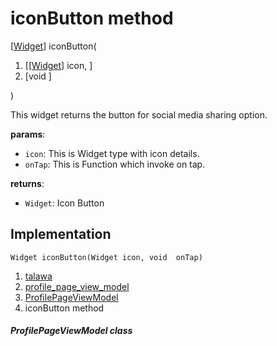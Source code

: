 
<div>

# iconButton method

</div>


[[Widget](https://api.flutter.dev/flutter/widgets/Widget-class.html)]
iconButton(

1.  [[[Widget](https://api.flutter.dev/flutter/widgets/Widget-class.md)]
    icon, ]
2.  [void
    ]

)



This widget returns the button for social media sharing option.

**params**:

-   `icon`: This is Widget type with icon details.
-   `onTap`: This is Function which invoke on tap.

**returns**:

-   `Widget`: Icon Button



## Implementation

``` language-dart
Widget iconButton(Widget icon, void  onTap) 
```







1.  [talawa](../../index.md)
2.  [profile_page_view_model](../../view_model_after_auth_view_models_profile_view_models_profile_page_view_model/)
3.  [ProfilePageViewModel](../../view_model_after_auth_view_models_profile_view_models_profile_page_view_model/ProfilePageViewModel-class.md)
4.  iconButton method

##### ProfilePageViewModel class








